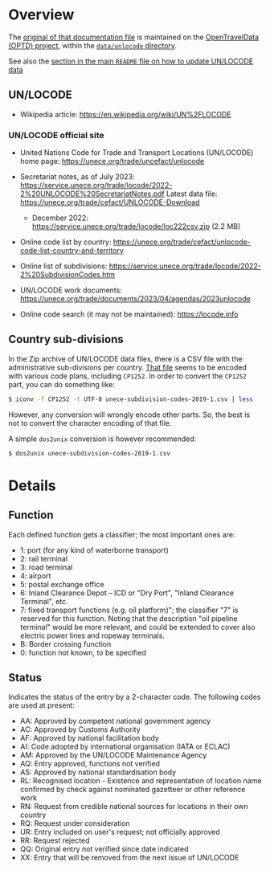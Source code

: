 
# Overview
The
[original of that documentation file](https://github.com/opentraveldata/opentraveldata/blob/master/data/unlocode/README.md)
is maintained on the
[OpenTravelData (OPTD) project](https://github.com/opentraveldata/opentraveldata),
within the
[`data/unlocode` directory](https://github.com/opentraveldata/opentraveldata/blob/master/data/unlocode).

See also the
[section in the main `README` file on how to update UN/LOCODE data](https://github.com/opentraveldata/opentraveldata/blob/master/tools/README.md#update-the-unlocode-data-file)

## UN/LOCODE
* Wikipedia article: https://en.wikipedia.org/wiki/UN%2FLOCODE

### UN/LOCODE official site
* United Nations Code for Trade and Transport Locations (UN/LOCODE) home page:
  https://unece.org/trade/uncefact/unlocode

* Secretariat notes, as of July 2023:
  https://service.unece.org/trade/locode/2022-2%20UNLOCODE%20SecretariatNotes.pdf
  Latest data file: https://unece.org/trade/cefact/UNLOCODE-Download
  - December 2022:
  https://service.unece.org/trade/locode/loc222csv.zip (2.2 MB)
* Online code list by country:
  https://unece.org/trade/cefact/unlocode-code-list-country-and-territory
* Online list of subdivisions:
  https://service.unece.org/trade/locode/2022-2%20SubdivisionCodes.htm
* UN/LOCODE work documents:
  https://unece.org/trade/documents/2023/04/agendas/2023unlocode
* Online code search (it may not be maintained): https://locode.info

## Country sub-divisions
In the Zip archive of UN/LOCODE data files, there is a CSV file
with the administrative sub-divisions per country.
[That file](https://github.com/opentraveldata/opentraveldata/tree/master/data/unlocode/archives/unece-subdivision-codes-2019-1.csv)
seems to be encoded with various code plans, including `CP1252`.
In order to convert the `CP1252` part, you can do something like:
```bash
$ iconv -f CP1252 -t UTF-8 unece-subdivision-codes-2019-1.csv | less
```
However, any conversion will wrongly encode other parts. So, the best
is not to convert the character encoding of that file.

A simple `dos2unix` conversion is however recommended:
```bash
$ dos2unix unece-subdivision-codes-2019-1.csv
``` 

# Details

## Function
Each defined function gets a classifier; the most important ones are:
* 1: port (for any kind of waterborne transport)
* 2: rail terminal
* 3: road terminal
* 4: airport
* 5: postal exchange office
* 6: Inland Clearance Depot – ICD or "Dry Port", "Inland Clearance Terminal", etc.
* 7: fixed transport functions (e.g. oil platform)"; the classifier "7" is reserved for this function. Noting that the description "oil pipeline terminal" would be more relevant, and could be extended to cover also electric power lines and ropeway terminals.
* B: Border crossing function
* 0: function not known, to be specified

## Status
Indicates the status of the entry by a 2-character code. The following codes are used at present:
* AA: Approved by competent national government agency
* AC: Approved by Customs Authority
* AF: Approved by national facilitation body
* AI: Code adopted by international organisation (IATA or ECLAC)
* AM: Approved by the UN/LOCODE Maintenance Agency
* AQ: Entry approved, functions not verified
* AS: Approved by national standardisation body
* RL: Recognised location - Existence and representation of location name confirmed by check against nominated gazetteer or other reference work
* RN: Request from credible national sources for locations in their own country
* RQ: Request under consideration
* UR: Entry included on user's request; not officially approved
* RR: Request rejected
* QQ: Original entry not verified since date indicated
* XX: Entry that will be removed from the next issue of UN/LOCODE


